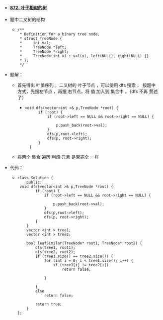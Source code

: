- #### [872. 叶子相似的树](https://leetcode-cn.com/problems/leaf-similar-trees/)

- 题中二叉树的结构

  - ```
    /**
     * Definition for a binary tree node.
     * struct TreeNode {
     *     int val;
     *     TreeNode *left;
     *     TreeNode *right;
     *     TreeNode(int x) : val(x), left(NULL), right(NULL) {}
     * };
     */
    ```

    

- 题解：

  - 首先得出 叶值序列 ，二叉树的 叶子节点 ，可以使用 dfs 搜索 ， 按题中方式，先搜左节点 ，再搜 右节点，将 值 加入到 集合中 。（dfs  不再 赘述了）

    - ```
      void dfs(vector<int >& p,TreeNode *root) {
      		if (root) {
      			if (root->left == NULL && root->right == NULL) {
      
      				p.push_back(root->val);
      			}
      			dfs(p,root->left);
      			dfs(p, root->right);
      		}
      	}
      ```

      

  - 将两个 集合 遍历 判段 元素 是否完全 一样 

- 代码：

  - ```
    class Solution {
        public:
     void dfs(vector<int >& p,TreeNode *root) {
    		if (root) {
    			if (root->left == NULL && root->right == NULL) {
    
    				p.push_back(root->val);
    			}
    			dfs(p,root->left);
    			dfs(p, root->right);
    		}
    	}
    	vector <int > tree1;
    	vector <int > tree2;
    
    	bool leafSimilar(TreeNode* root1, TreeNode* root2) {
    		dfs(tree1, root1);
    		dfs(tree2, root2);
    		if (tree1.size() == tree2.size()) {
    			for (int i = 0; i < tree1.size(); i++) {
    				if (tree1[i] != tree2[i])
    					return false;
    
    			}
    
    		}
    		else
    			return false;
    
    		return true;
    	}
    };
    ```

    